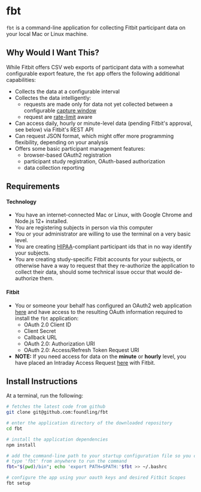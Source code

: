 # fbt

`fbt` is a command-line application for collecting Fitbit participant data on your local Mac or Linux machine.

## Why Would I Want This?

While Fitbit offers CSV web exports of participant data with a somewhat configurable export feature, the `fbt` app offers the following additional capabilities:

- Collects the data at a configurable interval
- Collectes the data intelligently:
  + requests are made only for data not yet collected between a configurable [capture window](#capture-window)
  + request are [rate-limit](https://dev.fitbit.com/build/reference/web-api/basics/#rate-limits) aware
- Can access daily, hourly or minute-level data (pending Fitbit's approval, see below) via Fitbit's REST API
- Can request JSON format, which might offer more programming flexibility, depending on your analysis
- Offers some basic participant management features:
  + browser-based OAuth2 registration
  + participant study registration, OAuth-based authorization
  + data collection reporting

## Requirements

#### Technology

- You have an internet-connected Mac or Linux, with Google Chrome and Node.js 12+ installed. 
- You are registering subjects in person via this computer
- You or your administrator are willing to use the terminal on a very basic level.
- You are creating [HIPAA](https://www.hhs.gov/hipaa/for-professionals/privacy/laws-regulations/index.html)-compliant participant ids that in no way identify your subjects.
- You are creating study-specific Fitbit accounts for your subjects, or otherwise have a way to request that they re-authorize the application to collect their data, should some technical issue occur that would de-authorize them.

#### Fitbit
- You or someone your behalf has configured an OAuth2 web application [here](https://dev.fitbit.com/apps/new) and have access to the resulting OAuth information required to install the `fbt` application:
  + OAuth 2.0 Client ID
  + Client Secret
  + Callback URL
  + OAuth 2.0: Authorization URI
  + OAuth 2.0: Access/Refresh Token Request URI
- **NOTE:** If you need access for data on the **minute** or **hourly** level, you have placed an Intraday Access Request [here](https://dev.fitbit.com/build/reference/web-api/intraday-requests/) with Fitbit.

## Install Instructions

At a terminal, run the following:

```bash
# fetches the latest code from github
git clone git@github.com:foundling/fbt

# enter the application directory of the downloaded repository
cd fbt

# install the application dependencies
npm install

# add the command-line path to your startup configuration file so you can 
# type 'fbt' from anywhere to run the command 
fbt="$(pwd)/bin"; echo 'export PATH=$PATH:'$fbt >> ~/.bashrc

# configure the app using your oauth keys and desired Fitbit Scopes
fbt setup
```
